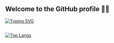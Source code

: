 ## Welcome to the GitHub profile 🙋‍♀️
[![Typing SVG](https://readme-typing-svg.herokuapp.com?font=arial&size=24&color=21D976&center=true&vCenter=true&lines=I'm+Karen+Jocelyn;Engineer+Informatic;Mexican;Always+learning+new+things)](https://git.io/typing-svg)
## 
[![Top Langs](https://github-readme-stats.vercel.app/api/top-langs/?username=KarenHernandez08)](https://github.com/anuraghazra/github-readme-stats)

<!--
**KarenHernandez08/KarenHernandez08** is a ✨ _special_ ✨ repository because its `README.md` (this file) appears on your GitHub profile.

Here are some ideas to get you started:

- 🔭 I’m currently working on ...
- 🌱 I’m currently learning ...
- 👯 I’m looking to collaborate on ...
- 🤔 I’m looking for help with ...
- 💬 Ask me about ...
- 📫 How to reach me: ...
- 😄 Pronouns: ...
- ⚡ Fun fact: ...
-->

